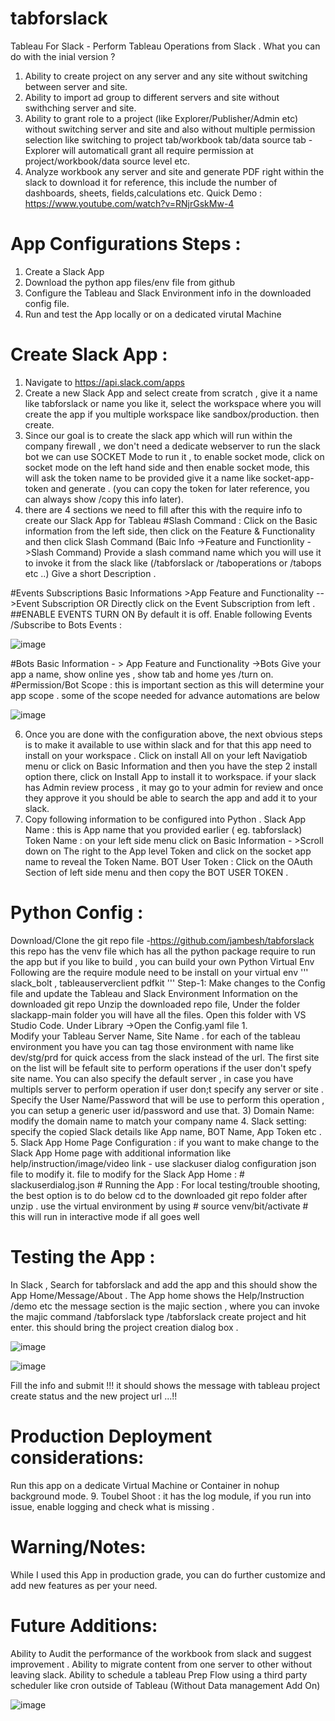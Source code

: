 # tabforslack
Tableau For Slack - Perform Tableau Operations from Slack . What you can do with the inial version ?
1.	Ability to create project on any server and any site without switching between server and site.
2.	Ability to import ad group to different servers and site without swithching server and site.
3.	Ability to grant role to a project (like Explorer/Publisher/Admin etc) without switching server and site and also without multiple permission selection like switching to project tab/workbook tab/data source tab - Explorer will automaticall grant all require permission at project/workbook/data source level etc.
4.	Analyze workbook any server and site and generate PDF right within the slack to download it for reference, this include the number of dashboards, sheets, fields,calculations etc.
Quick Demo : https://www.youtube.com/watch?v=RNjrGskMw-4
# App Configurations Steps :
1.	Create a Slack App
2.	Download the python app files/env file from github
3.	Configure the Tableau and Slack Environment info in the downloaded config file.
4.	Run and test the App locally or on a dedicated virutal Machine
# Create Slack App :
1.	Navigate to https://api.slack.com/apps
2.	Create a new Slack App and select create from scratch , give it a name like tabforslack or name you like it, select the workspace where you will create the app if you multiple workspace like sandbox/production. then create.
3.	Since our goal is to create the slack app which will run within the company firewall , we don't need a dedicate webserver to run the slack bot we can use SOCKET Mode to run it , to enable socket mode, click on socket mode on the left hand side and then enable socket mode, this will ask the token name to be provided give it a name like socket-app-token and generate . (you can copy the token for later reference, you can always show /copy this info later).
4.	there are 4 sections we need to fill after this with the require info to create our Slack App for Tableau #Slash Command : Click on the Basic information from the left side, then click on the Feature & Functionality and then click Slash Command (Baic Info ->Feature and Functionlity ->Slash Command) Provide a slash command name which you will use it to invoke it from the slack like (/tabforslack or /taboperations or /tabops etc ..) Give a short Description .
   
#Events Subscriptions Basic Informations >App Feature and Functionality -->Event Subscription OR Directly click on the Event Subscription from left . ##ENABLE EVENTS TURN ON By default it is off. Enable following Events /Subscribe to Bots Events :  

![image](https://github.com/jambesh/tabforslack-app/assets/12127470/486ffed7-1f9b-4674-a227-fe5cb3d5fe83)


#Bots Basic Information - > App Feature and Functionality ->Bots Give your app a name, show online yes , show tab and home yes /turn on.
#Permission/Bot Scope : this is important section as this will determine your app scope . some of the scope needed for advance automations are below  

![image](https://github.com/jambesh/tabforslack-app/assets/12127470/a027e069-fce2-40e7-9dff-10315c3f8280)

6.	Once you are done with the configuration above, the next obvious steps is to make it available to use within slack and for that this app need to install on your workspace . Click on install All on your left Navigatiob menu or click on Basic Information and then you have the step 2 install option there, click on Install App to install it to workspace. if your slack has Admin review process , it may go to your admin for review and once they approve it you should be able to search the app and add it to your slack.
7.	Copy following information to be configured into Python . Slack App Name : this is App name that you provided earlier ( eg. tabforslack) Token Name : on your left side menu click on Basic Information - >Scroll down on The right to the App level Token and click on the socket app name to reveal the Token Name. BOT User Token : Click on the OAuth Section of left side menu and then copy the BOT USER TOKEN .
# Python Config :
Download/Clone the git repo file -https://github.com/jambesh/tabforslack this repo has the venv file which has all the python package require to run the app but if you like to build , you can build your own Python Virtual Env Following are the require module need to be install on your virtual env ''' slack_bolt , tableauserverclient pdfkit '''
Step-1: Make changes to the Config file and update the Tableau and Slack Environment Information on the downloaded git repo
Unzip the downloaded repo file, Under the folder slackapp-main folder you will have all the files. Open this folder with VS Studio Code. Under Library ->Open the Config.yaml file
1.	
Modify your Tableau Server Name, Site Name . for each of the tableau environment you have you can tag those environment with name like dev/stg/prd for quick access from the slack instead of the url. The first site on the list will be fefault site to perform operations if the user don't spefy site name. You can also specify the default server , in case you have multipls server to perform operation if user don;t specify any server or site . Specify the User Name/Password that will be use to perform this operation , you can setup a generic user id/password and use that. 3) Domain Name: modify the domain name to match your company name
4.	Slack setting: specify the copied Slack details like App name, BOT Name, App Token etc .
5.	Slack App Home Page Configuration : if you want to make change to the Slack App Home page with additional information like help/instruction/image/video link - use slackuser dialog configuration json file to modify it. file to modify for the Slack App Home : # slackuserdialog.json #
Running the App :
For local testing/trouble shooting, the best option is to do below cd to the downloaded git repo folder after unzip . use the virtual environment by using # source venv/bit/activate # this will run in interactive mode if all goes well
# Testing the App :
In Slack , Search for tabforslack and add the app and this should show the App Home/Message/About . The App home shows the Help/Instruction /demo etc the message section is the majic section , where you can invoke the majic command /tabforslack
type /tabforslack create project and hit enter. this should bring the project creation dialog box .

 ![image](https://github.com/jambesh/tabforslack-app/assets/12127470/d49c618b-a34d-4d9f-bdec-7f41a872eaa5)

![image](https://github.com/jambesh/tabforslack-app/assets/12127470/9bcd261d-89c1-4199-a3df-e549aeeaa580)

 
Fill the info and submit !!! it should shows the message with tableau project create status and the new project url ...!!
# Production Deployment considerations:
Run this app on a dedicate Virtual Machine or Container in nohup background mode.
9.	Toubel Shoot : it has the log module, if you run into issue, enable logging and check what is missing .

# Warning/Notes:
While I used this App in production grade, you can do further customize and add new features as per your need.

# Future Additions:
Ability to Audit the performance of the workbook from slack and suggest improvement . Ability to migrate content from one server to other without leaving slack. Ability to schedule a tableau Prep Flow using a third party scheduler like cron outside of Tableau (Without Data management Add On)

![image](https://github.com/jambesh/tabforslack-app/assets/12127470/5d79d14d-4711-49df-a834-dd17f3452ec6)

